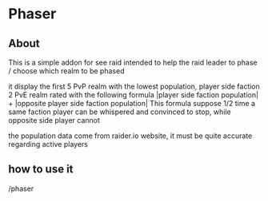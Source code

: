 # Phaser
## About

This is a simple addon for see raid intended to help the raid leader to phase / choose which realm to be phased

it display the first 5 PvP realm with the lowest population, player side faction
2 PvE realm rated with the following formula |player side faction population| + |opposite player side faction population|
This formula suppose 1/2 time a same faction player can be whispered and convinced to stop, while opposite side player cannot

the population data come from raider.io website, it must be quite accurate regarding active players


## how to use it

/phaser
